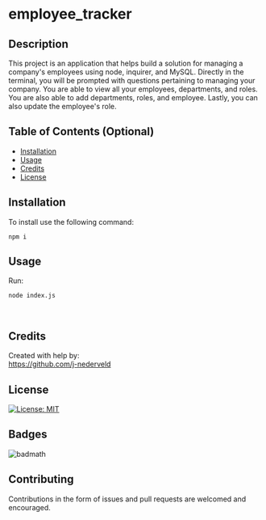 # employee_tracker

## Description 

This project is an application that helps build a solution for managing a company's employees using node, inquirer, and MySQL. Directly in the terminal, you will be prompted with questions pertaining to managing your company. You are able to view all your employees, departments, and roles. You are also able to add departments, roles, and employee. Lastly, you can also update the employee's role.


## Table of Contents (Optional)

* [Installation](#installation)
* [Usage](#usage)
* [Credits](#credits)
* [License](#license)


## Installation
 
 To install use the following command:<br>
<pre><code>npm i</pre></code>

## Usage 

Run: <pre><code>node index.js</pre></code><br>


## Credits

Created with help by:<br>
https://github.com/j-nederveld


## License

[![License: MIT](https://img.shields.io/badge/License-MIT-yellow.svg)](https://opensource.org/licenses/MIT)


## Badges

![badmath](https://img.shields.io/github/languages/top/nielsenjared/badmath)

## Contributing


Contributions in the form of issues and pull requests are welcomed and encouraged.

